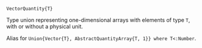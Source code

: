```
VectorQuantity{T}
```

Type union representing one-dimensional arrays with elements of type `T`, with or without a physical unit.

Alias for `Union{Vector{T}, AbstractQuantityArray{T, 1}} where T<:Number`.
